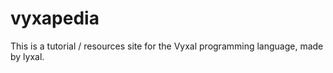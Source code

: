 # vyxapedia

This is a tutorial / resources site for the Vyxal programming language, made by lyxal.
